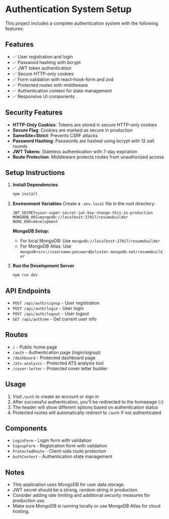 # Authentication System Setup

This project includes a complete authentication system with the following features:

## Features

- ✅ User registration and login
- ✅ Password hashing with bcrypt
- ✅ JWT token authentication
- ✅ Secure HTTP-only cookies
- ✅ Form validation with react-hook-form and zod
- ✅ Protected routes with middleware
- ✅ Authentication context for state management
- ✅ Responsive UI components

## Security Features

- **HTTP-Only Cookies**: Tokens are stored in secure HTTP-only cookies
- **Secure Flag**: Cookies are marked as secure in production
- **SameSite=Strict**: Prevents CSRF attacks
- **Password Hashing**: Passwords are hashed using bcrypt with 12 salt rounds
- **JWT Tokens**: Stateless authentication with 7-day expiration
- **Route Protection**: Middleware protects routes from unauthorized access

## Setup Instructions

1. **Install Dependencies**

   ```bash
   npm install
   ```

2. **Environment Variables**
   Create a `.env.local` file in the root directory:

   ```env
   JWT_SECRET=your-super-secret-jwt-key-change-this-in-production
   MONGODB_URI=mongodb://localhost:27017/resumebuilder
   NODE_ENV=development
   ```

   **MongoDB Setup:**

   - For local MongoDB: Use `mongodb://localhost:27017/resumebuilder`
   - For MongoDB Atlas: Use `mongodb+srv://username:password@cluster.mongodb.net/resumebuilder`

3. **Run the Development Server**
   ```bash
   npm run dev
   ```

## API Endpoints

- `POST /api/auth/signup` - User registration
- `POST /api/auth/login` - User login
- `POST /api/auth/logout` - User logout
- `GET /api/auth/me` - Get current user info

## Routes

- `/` - Public home page
- `/auth` - Authentication page (login/signup)
- `/dashboard` - Protected dashboard page
- `/ats-analysis` - Protected ATS analysis tool
- `/cover-letter` - Protected cover letter builder

## Usage

1. Visit `/auth` to create an account or sign in
2. After successful authentication, you'll be redirected to the homepage (`/`)
3. The header will show different options based on authentication status
4. Protected routes will automatically redirect to `/auth` if not authenticated

## Components

- `LoginForm` - Login form with validation
- `SignupForm` - Registration form with validation
- `ProtectedRoute` - Client-side route protection
- `AuthContext` - Authentication state management

## Notes

- This application uses MongoDB for user data storage.
- JWT secret should be a strong, random string in production.
- Consider adding rate limiting and additional security measures for production use.
- Make sure MongoDB is running locally or use MongoDB Atlas for cloud hosting.

